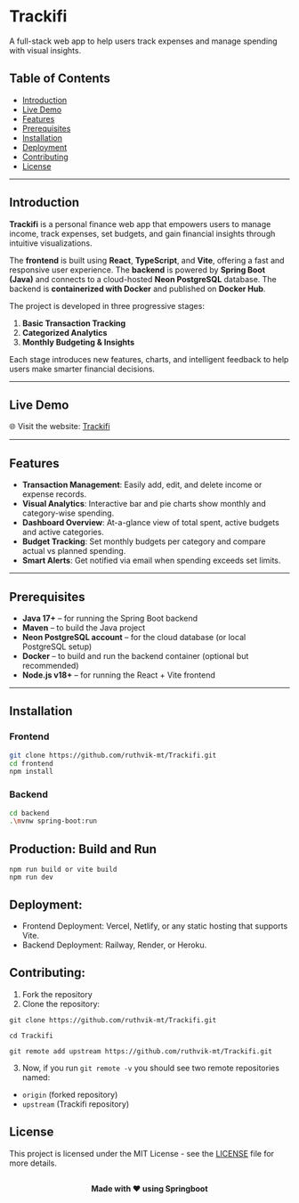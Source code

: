 # Trackifi 

A full-stack web app to help users track expenses and manage spending with visual insights.

## Table of Contents

- [Introduction](#introduction)
- [Live Demo](#live-demo)
- [Features](#features)
- [Prerequisites](#prerequisites)
- [Installation](#installation)
- [Deployment](#deployment)
- [Contributing](#contributing)
- [License](#license)

---

## Introduction

**Trackifi** is a personal finance web app that empowers users to manage income, track expenses, set budgets, and gain financial insights through intuitive visualizations.

The **frontend** is built using **React**, **TypeScript**, and **Vite**, offering a fast and responsive user experience. The **backend** is powered by **Spring Boot (Java)** and connects to a cloud-hosted **Neon PostgreSQL** database. The backend is **containerized with Docker** and published on **Docker Hub**.

The project is developed in three progressive stages:
1. **Basic Transaction Tracking**
2. **Categorized Analytics**
3. **Monthly Budgeting & Insights**

Each stage introduces new features, charts, and intelligent feedback to help users make smarter financial decisions.


---

## Live Demo

🌐 Visit the website: [Trackifi](https://trackifii.vercel.app)  

---

## Features

- **Transaction Management**: Easily add, edit, and delete income or expense records.
- **Visual Analytics**: Interactive bar and pie charts show monthly and category-wise spending.
- **Dashboard Overview**: At-a-glance view of total spent, active budgets and active categories.
- **Budget Tracking**: Set monthly budgets per category and compare actual vs planned spending.
- **Smart Alerts**: Get notified via email when spending exceeds set limits.
---

## Prerequisites

- **Java 17+** – for running the Spring Boot backend
- **Maven** – to build the Java project
- **Neon PostgreSQL account** – for the cloud database (or local PostgreSQL setup)
- **Docker** – to build and run the backend container (optional but recommended)
- **Node.js v18+** – for running the React + Vite frontend
---

## Installation

### Frontend 

```bash
git clone https://github.com/ruthvik-mt/Trackifi.git
cd frontend
npm install
```
### Backend

```bash
cd backend
.\mvnw spring-boot:run
```
## Production: Build and Run
```
npm run build or vite build
npm run dev
```
## Deployment:

- Frontend Deployment: Vercel, Netlify, or any static hosting that supports Vite.
- Backend Deployment: Railway, Render, or Heroku.

## Contributing:

1. Fork the repository
2. Clone the repository:
   
```
git clone https://github.com/ruthvik-mt/Trackifi.git
````
```
cd Trackifi
```
```
git remote add upstream https://github.com/ruthvik-mt/Trackifi.git
```
3. Now, if you run ```git remote -v``` you should see two remote repositories named:
- `origin` (forked repository)
- `upstream` (Trackifi repository)

## License

This project is licensed under the MIT License - see the [LICENSE](https://docs.github.com/en/repositories/managing-your-repositorys-settings-and-features/customizing-your-repository/licensing-a-repository) file for more details.

##

<div align="center">
  <strong>Made with ❤️ using Springboot</strong>
</div>

